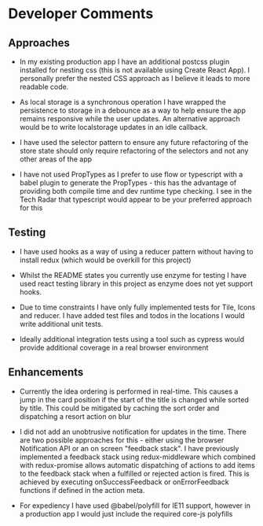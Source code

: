 # Developer Comments

## Approaches

* In my existing production app I have an additional postcss plugin
  installed for nesting css (this is not available using Create React App).
  I personally prefer the nested CSS approach as I believe it leads
  to more readable code.
  
* As local storage is a synchronous operation I have wrapped the persistence
  to storage in a debounce as a way to help ensure the app remains responsive
  while the user updates. An alternative approach would be to write localstorage
  updates in an idle callback.
  
* I have used the selector pattern to ensure any future refactoring of the
  store state should only require refactoring of the selectors and not any
  other areas of the app
  
* I have not used PropTypes as I prefer to use flow or typescript with a babel
  plugin to generate the PropTypes - this has the advantage of providing both
  compile time and dev runtime type checking. I see in the Tech Radar that
  typescript would appear to be your preferred approach for this

## Testing

* I have used hooks as a way of using a reducer pattern
  without having to install redux (which would be overkill for
  this project)

* Whilst the README states you currently use enzyme for testing
  I have used react testing library in this project as enzyme
  does not yet support hooks.
  
* Due to time constraints I have only fully implemented tests for
  Tile, Icons and reducer. I have added test files and todos in the
  locations I would write additional unit tests.
  
* Ideally additional integration tests using a tool such as cypress
  would provide additional coverage in a real browser environment

## Enhancements
* Currently the idea ordering is performed in real-time. This causes
  a jump in the card position if the start of the title is changed
  while sorted by title. This could be mitigated by caching the sort
  order and dispatching a resort action on blur

* I did not add an unobtrusive notification for updates in the time.
  There are two possible approaches for this - either using the browser
  Notification API or an on screen "feedback stack". I have previously
  implemented a feedback stack using redux-middleware which combined with
  redux-promise allows automatic dispatching of actions to add items
  to the feedback stack when a fulfilled or rejected action is fired.
  This is achieved by executing onSuccessFeedback or onErrorFeedback
  functions if defined in the action meta.
  
* For expediency I have used @babel/polyfill for IE11 support, however
  in a production app I would just include the required core-js polyfills
